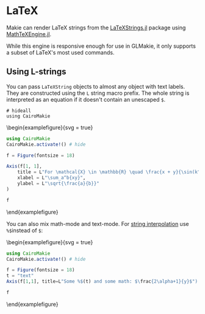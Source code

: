 # LaTeX

Makie can render LaTeX strings from the [LaTeXStrings.jl](https://github.com/stevengj/LaTeXStrings.jl) package using [MathTeXEngine.jl](https://github.com/Kolaru/MathTeXEngine.jl/).

While this engine is responsive enough for use in GLMakie, it only supports a subset of LaTeX's most used commands.

## Using L-strings

You can pass `LaTeXString` objects to almost any object with text labels. They are constructed using the `L` string macro prefix.
The whole string is interpreted as an equation if it doesn't contain an unescaped `$`.


```!
# hideall
using CairoMakie
```

\begin{examplefigure}{svg = true}
```julia
using CairoMakie
CairoMakie.activate!() # hide

f = Figure(fontsize = 18)

Axis(f[1, 1],
    title = L"For \mathcal{X} \in \mathbb{R} \quad \frac{x + y}{\sin(k^2)}",
    xlabel = L"\sum_a^b{xy}",
    ylabel = L"\sqrt{\frac{a}{b}}"
)

f
```
\end{examplefigure}

You can also mix math-mode and text-mode.
For [string interpolation](https://docs.julialang.org/en/v1/manual/strings/#string-interpolation) use `%$`instead of `$`:

\begin{examplefigure}{svg = true}
```julia
using CairoMakie
CairoMakie.activate!() # hide

f = Figure(fontsize = 18)
t = "text"
Axis(f[1,1], title=L"Some %$(t) and some math: $\frac{2\alpha+1}{y}$")

f
```
\end{examplefigure}
